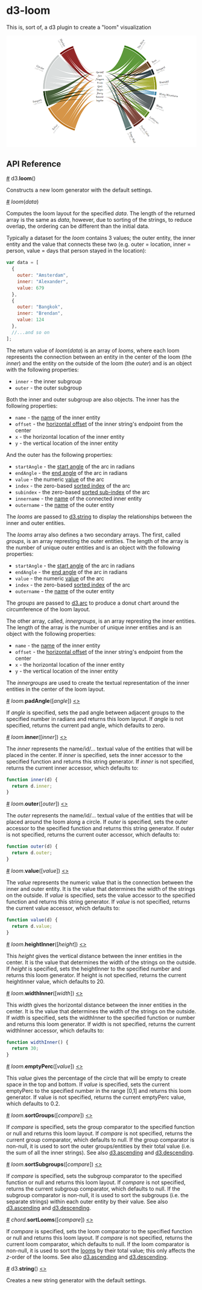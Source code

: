 # d3-loom

This is, sort of, a d3 plugin to create a "loom" visualization

[![The words spoken by the Fellowship member during all 3 movies](lotr.png "The words spoken by the Fellowship member during all 3 movies")](http://bl.ocks.org/nbremer/6599644129c034d0cb17fcdc452c310b)

## API Reference

<a href="#loom" name="loom">#</a> d3.<b>loom</b>()

Constructs a new loom generator with the default settings.

<a href="#_loom" name="_loom">#</a> <i>loom</i>(<i>data</i>)

Computes the loom layout for the specified *data*. The length of the returned array is the same as *data*, however, due to sorting of the strings, to reduce overlap, the ordering can be different than the initial data. 

Typically a dataset for the *loom* contains 3 values; the outer entity, the inner entity and the value that connects these two (e.g. outer = location, inner = person, value = days that person stayed in the location):

```js
var data = [
  {
    outer: "Amsterdam",
    inner: "Alexander",
    value: 679
  },
  {
    outer: "Bangkok",
    inner: "Brendan",
    value: 124
  },
  //...and so on
];
```

The return value of *loom*(*data*) is an array of *looms*, where each loom represents the connection between an entity in the center of the loom (the *inner*) and the entity on the outside of the loom (the *outer*) and is an object with the following properties:

* `inner` - the inner subgroup
* `outer` - the outer subgroup

Both the inner and outer subgroup are also objects. The inner has the following properties:

* `name` - the [name](#loom_inner) of the inner entity
* `offset` - the [horizontal offset](#loom_widthInner) of the inner string's endpoint from the center
* `x` - the horizontal location of the inner entity
* `y` - the vertical location of the inner entity

And the outer has the following properties:

* `startAngle` - the [start angle](#string_startAngle) of the arc in radians
* `endAngle` - the [end angle](#string_endAngle) of the arc in radians
* `value` - the numeric [value](#loom_value) of the arc
* `index` - the zero-based [sorted index](#loom_sortGroups) of the arc
* `subindex` - the zero-based [sorted sub-index](#loom_sortSubgroups) of the arc
* `innername` - the [name](#loom_inner) of the connected inner entity
* `outername` - the [name](#loom_outer) of the outer entity

The *looms* are passed to [d3.string](#string) to display the relationships between the inner and outer entities.

The *looms* array also defines a two secondary arrays. The first, called *groups*, is an array represting the outer entities. The length of the array is the number of unique outer entities and is an object with the following properties:

* `startAngle` - the [start angle](#string_startAngle) of the arc in radians
* `endAngle` - the [end angle](#string_endAngle) of the arc in radians
* `value` - the numeric [value](#loom_value) of the arc
* `index` - the zero-based [sorted index](#loom_sortGroups) of the arc
* `outername` - the [name](#loom_outer) of the outer entity

The *groups* are passed to [d3.arc](https://github.com/d3/d3-shape#arc) to produce a donut chart around the circumference of the loom layout.

The other array, called, *innergroups*, is an array represting the inner entities. The length of the array is the number of unique inner entities and is an object with the following properties:

* `name` - the [name](#loom_inner) of the inner entity
* `offset` - the [horizontal offset](#loom_widthInner) of the inner string's endpoint from the center
* `x` - the horizontal location of the inner entity
* `y` - the vertical location of the inner entity

The *innergroups* are used to create the textual representation of the inner entities in the center of the loom layout.

<a href="#loom_padAngle" name="loom_padAngle">#</a> <i>loom</i>.<b>padAngle</b>([<i>angle</i>]) [<>](https://github.com/nbremer/d3-loom/blob/master/loom.js#L195 "Source")

If *angle* is specified, sets the pad angle between adjacent groups to the specified number in radians and returns this loom layout. If *angle* is not specified, returns the current pad angle, which defaults to zero.

<a href="#loom_inner" name="loom_inner">#</a> <i>loom</i>.<b>inner</b>([<i>inner</i>]) [<>](https://github.com/nbremer/d3-loom/blob/master/loom.js#L199 "Source")

The *inner* represents the name/id/... textual value of the entities that will be placed in the center. If *inner* is specified, sets the inner accessor to the specified function and returns this string generator. If *inner* is not specified, returns the current inner accessor, which defaults to:

```js
function inner(d) {
  return d.inner;
}
```

<a href="#loom_outer" name="loom_outer">#</a> <i>loom</i>.<b>outer</b>([<i>outer</i>]) [<>](https://github.com/nbremer/d3-loom/blob/master/loom.js#L203 "Source")

The *outer* represents the name/id/... textual value of the entities that will be placed around the loom along a circle. If *outer* is specified, sets the outer accessor to the specified function and returns this string generator. If *outer* is not specified, returns the current outer accessor, which defaults to:

```js
function outer(d) {
  return d.outer;
}
```

<a href="#loom_value" name="loom_value">#</a> <i>loom</i>.<b>value</b>([<i>value</i>]) [<>](https://github.com/nbremer/d3-loom/blob/master/loom.js#L207 "Source")

The *value* represents the numeric value that is the connection between the inner and outer entity. It is the value that determines the width of the strings on the outside. If *value* is specified, sets the value accessor to the specified function and returns this string generator. If *value* is not specified, returns the current value accessor, which defaults to:

```js
function value(d) {
  return d.value;
}
```

<a href="#loom_heightInner" name="loom_heightInner">#</a> <i>loom</i>.<b>heightInner</b>([<i>height</i>]) [<>](https://github.com/nbremer/d3-loom/blob/master/loom.js#L211 "Source")

This *height* gives the vertical distance between the inner entities in the center. It is the value that determines the width of the strings on the outside. If *height* is specified, sets the heightInner to the specified number and returns this loom generator. If height is not specified, returns the current heightInner value, which defaults to 20.

<a href="#loom_widthInner" name="loom_widthInner">#</a> <i>loom</i>.<b>widthInner</b>([<i>width</i>]) [<>](https://github.com/nbremer/d3-loom/blob/master/loom.js#L215 "Source")

This *width* gives the horizontal distance between the inner entities in the center. It is the value that determines the width of the strings on the outside. If *width* is specified, sets the widthInner to the specified function or number and returns this loom generator. If width is not specified, returns the current widthInner accessor, which defaults to:

```js
function widthInner() {
  return 30;
}
```

<a href="#loom_emptyPerc" name="loom_emptyPerc">#</a> <i>loom</i>.<b>emptyPerc</b>([<i>value</i>]) [<>](https://github.com/nbremer/d3-loom/blob/master/loom.js#L219 "Source")

This *value* gives the percentage of the circle that will be empty to create space in the top and bottom. If *value* is specified, sets the current emptyPerc to the specified number in the range [0,1] and returns this loom generator. If value is not specified, returns the current emptyPerc value, which defaults to 0.2.

<a href="#loom_sortGroups" name="loom_sortGroups">#</a> <i>loom</i>.<b>sortGroups</b>([<i>compare</i>]) [<>](https://github.com/nbremer/d3-loom/blob/master/loom.js#L223 "Source")

If *compare* is specified, sets the group comparator to the specified function or null and returns this loom layout. If *compare* is not specified, returns the current group comparator, which defaults to null. If the group comparator is non-null, it is used to sort the outer groups/entities by their total value (i.e. the sum of all the inner strings). See also [d3.ascending](https://github.com/d3/d3-array#ascending) and [d3.descending](https://github.com/d3/d3-array#descending).

<a href="#loom_sortSubgroups" name="loom_sortSubgroups">#</a> <i>loom</i>.<b>sortSubgroups</b>([<i>compare</i>]) [<>](https://github.com/nbremer/d3-loom/blob/master/loom.js#L227 "Source")

If *compare* is specified, sets the subgroup comparator to the specified function or null and returns this loom layout. If *compare* is not specified, returns the current subgroup comparator, which defaults to null. If the subgroup comparator is non-null, it is used to sort the subgroups (i.e. the separate strings) within each outer entity by their value. See also [d3.ascending](https://github.com/d3/d3-array#ascending) and [d3.descending](https://github.com/d3/d3-array#descending).

<a href="#loom_sortLooms" name="loom_sortLooms">#</a> <i>chord</i>.<b>sortLooms</b>([<i>compare</i>]) [<>](https://github.com/nbremer/d3-loom/blob/master/loom.js#L231 "Source")

If *compare* is specified, sets the loom comparator to the specified function or null and returns this loom layout. If *compare* is not specified, returns the current loom comparator, which defaults to null. If the loom comparator is non-null, it is used to sort the [looms](#_loom) by their total value; this only affects the *z*-order of the looms. See also [d3.ascending](https://github.com/d3/d3-array#ascending) and [d3.descending](https://github.com/d3/d3-array#descending).

<a href="#string" name="string">#</a> d3.<b>string</b>() [<>](https://github.com/nbremer/d3-loom/blob/master/loom.js#L240 "Source")

Creates a new string generator with the default settings.

<!-- 

		string.radius = function(_) {
			return arguments.length ? (radius = typeof _ === "function" ? _ : constant$11(+_), string) : radius;
		};

		string.startAngle = function(_) {
			return arguments.length ? (startAngle = typeof _ === "function" ? _ : constant$11(+_), string) : startAngle;
		};

		string.endAngle = function(_) {
			return arguments.length ? (endAngle = typeof _ === "function" ? _ : constant$11(+_), string) : endAngle;
		};

		string.x = function(_) {
			return arguments.length ? (x = _, string) : x;
		};

		string.y = function(_) {
			return arguments.length ? (y = _, string) : y;
		};

		string.offset = function(_) {
			return arguments.length ? (offset = _, string) : offset;
		};

		string.heightInner = function(_) {
			return arguments.length ? (heightInner = _, string) : heightInner;
		};

		string.inner = function(_) {
			return arguments.length ? (inner = _, string) : inner;
		};

		string.outer = function(_) {
			return arguments.length ? (outer = _, string) : outer;
		};

		string.pullout = function(_) {
			return arguments.length ? (pullout = _, string) : pullout;
		};

		string.context = function(_) {
			return arguments.length ? ((context = _ == null ? null : _), string) : context;
		}; -->